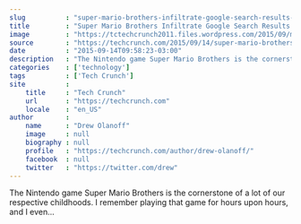 ```yaml
---
slug          : "super-mario-brothers-infiltrate-google-search-results-with-an-addictive-easter-egg"
title         : "Super Mario Brothers Infiltrate Google Search Results With An Addictive Easter Egg"
image         : "https://tctechcrunch2011.files.wordpress.com/2015/09/mario-block-nes.png?w=764&h=400&crop=1"
source        : "https://techcrunch.com/2015/09/14/super-mario-brothers-infiltrate-google-search-results-with-an-addictive-easter-egg/"
date          : "2015-09-14T09:58:23-03:00"
description   : "The Nintendo game Super Mario Brothers is the cornerstone of a lot of our respective childhoods. I remember playing that game for hours upon hours, and I even..."
categories    : ['technology']
tags          : ['Tech Crunch']
site          :
    title     : "Tech Crunch"
    url       : "https://techcrunch.com"
    locale    : "en_US"
author        :
    name      : "Drew Olanoff"
    image     : null
    biography : null
    profile   : "https://techcrunch.com/author/drew-olanoff/"
    facebook  : null
    twitter   : "https://twitter.com/drew"
---
```


The Nintendo game Super Mario Brothers is the cornerstone of a lot of our respective childhoods. I remember playing that game for hours upon hours, and I even...
